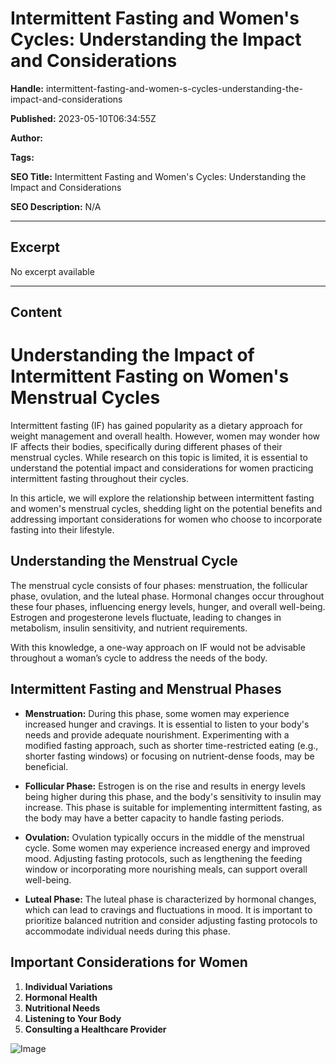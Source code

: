 # Intermittent Fasting and Women's Cycles: Understanding the Impact and Considerations

**Handle:** intermittent-fasting-and-women-s-cycles-understanding-the-impact-and-considerations

**Published:** 2023-05-10T06:34:55Z

**Author:**  

**Tags:** 

**SEO Title:** Intermittent Fasting and Women's Cycles: Understanding the Impact and Considerations

**SEO Description:** N/A

---

## Excerpt

No excerpt available

---

## Content

# Understanding the Impact of Intermittent Fasting on Women's Menstrual Cycles

Intermittent fasting (IF) has gained popularity as a dietary approach for weight management and overall health. However, women may wonder how IF affects their bodies, specifically during different phases of their menstrual cycles. While research on this topic is limited, it is essential to understand the potential impact and considerations for women practicing intermittent fasting throughout their cycles.

In this article, we will explore the relationship between intermittent fasting and women's menstrual cycles, shedding light on the potential benefits and addressing important considerations for women who choose to incorporate fasting into their lifestyle.

## Understanding the Menstrual Cycle

The menstrual cycle consists of four phases: menstruation, the follicular phase, ovulation, and the luteal phase. Hormonal changes occur throughout these four phases, influencing energy levels, hunger, and overall well-being. Estrogen and progesterone levels fluctuate, leading to changes in metabolism, insulin sensitivity, and nutrient requirements.

With this knowledge, a one-way approach on IF would not be advisable throughout a woman’s cycle to address the needs of the body.

## Intermittent Fasting and Menstrual Phases

- **Menstruation:**
During this phase, some women may experience increased hunger and cravings. It is essential to listen to your body's needs and provide adequate nourishment. Experimenting with a modified fasting approach, such as shorter time-restricted eating (e.g., shorter fasting windows) or focusing on nutrient-dense foods, may be beneficial.

- **Follicular Phase:**
Estrogen is on the rise and results in energy levels being higher during this phase, and the body's sensitivity to insulin may increase. This phase is suitable for implementing intermittent fasting, as the body may have a better capacity to handle fasting periods.

- **Ovulation:**
Ovulation typically occurs in the middle of the menstrual cycle. Some women may experience increased energy and improved mood. Adjusting fasting protocols, such as lengthening the feeding window or incorporating more nourishing meals, can support overall well-being.

- **Luteal Phase:**
The luteal phase is characterized by hormonal changes, which can lead to cravings and fluctuations in mood. It is important to prioritize balanced nutrition and consider adjusting fasting protocols to accommodate individual needs during this phase.

## Important Considerations for Women

1. **Individual Variations**
2. **Hormonal Health**
3. **Nutritional Needs**
4. **Listening to Your Body**
5. **Consulting a Healthcare Provider**

![Image](https://i.shgcdn.com/e9bddb0d-1817-4262-b7e7-e87879b28051/-/format/auto/-/preview/3000x3000/-/quality/lighter/)

